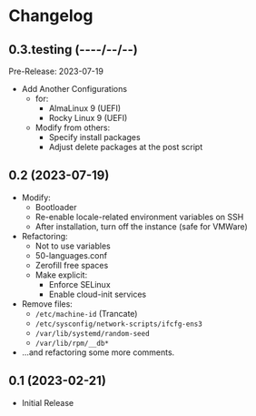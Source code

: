 # Changelog

## 0.3.testing (----/--/--)

Pre-Release: 2023-07-19

- Add Another Configurations
  - for:
    - AlmaLinux 9 (UEFI)
    - Rocky Linux 9 (UEFI)
  - Modify from others:
    - Specify install packages
    - Adjust delete packages at the post script

## 0.2 (2023-07-19)

- Modify:
  - Bootloader
  - Re-enable locale-related environment variables on SSH
  - After installation, turn off the instance (safe for VMWare)
- Refactoring:
  - Not to use variables
  - 50-languages.conf
  - Zerofill free spaces
  - Make explicit:
    - Enforce SELinux
    - Enable cloud-init services
- Remove files:
  - `/etc/machine-id` (Trancate)
  - `/etc/sysconfig/network-scripts/ifcfg-ens3`
  - `/var/lib/systemd/random-seed`
  - `/var/lib/rpm/__db*`
- ...and refactoring some more comments.

## 0.1 (2023-02-21)

- Initial Release
